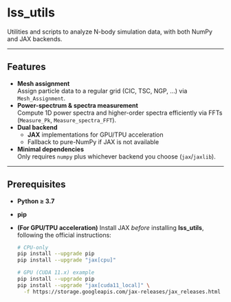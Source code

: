 # lss_utils

Utilities and scripts to analyze N-body simulation data, with both NumPy and JAX backends.

---

## Features

- **Mesh assignment**  
  Assign particle data to a regular grid (CIC, TSC, NGP, …) via `Mesh_Assignment`.
- **Power-spectrum & spectra measurement**  
  Compute 1D power spectra and higher-order spectra efficiently via FFTs (`Measure_Pk`, `Measure_spectra_FFT`).
- **Dual backend**  
  - **JAX** implementations for GPU/TPU acceleration  
  - Fallback to pure-NumPy if JAX is not available
- **Minimal dependencies**  
  Only requires `numpy` plus whichever backend you choose (`jax`/`jaxlib`).

---

## Prerequisites

- **Python ≥ 3.7**
- **pip**  
- **(For GPU/TPU acceleration)** Install JAX _before_ installing **lss_utils**, following the official instructions:

  ```bash
  # CPU-only
  pip install --upgrade pip
  pip install --upgrade "jax[cpu]"

  # GPU (CUDA 11.x) example
  pip install --upgrade pip
  pip install --upgrade "jax[cuda11_local]" \
    -f https://storage.googleapis.com/jax-releases/jax_releases.html
